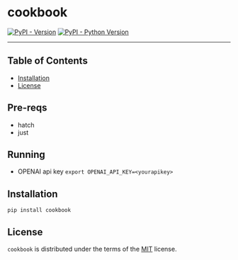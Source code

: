 # cookbook

[![PyPI - Version](https://img.shields.io/pypi/v/cookbook.svg)](https://pypi.org/project/cookbook)
[![PyPI - Python Version](https://img.shields.io/pypi/pyversions/cookbook.svg)](https://pypi.org/project/cookbook)

-----

## Table of Contents

- [Installation](#installation)
- [License](#license)


## Pre-reqs

- hatch
- just




## Running 
- OPENAI api key `export OPENAI_API_KEY=<yourapikey>`

## Installation

```console
pip install cookbook
```

## License

`cookbook` is distributed under the terms of the [MIT](https://spdx.org/licenses/MIT.html) license.
